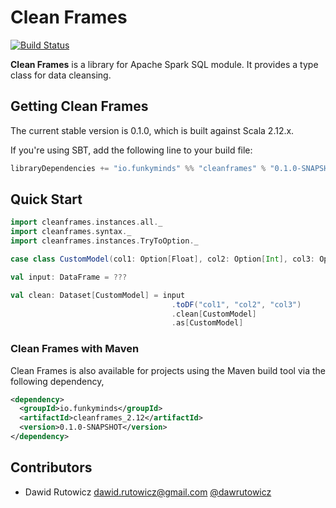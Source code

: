 
# Clean Frames

[![Build Status](https://travis-ci.org/funkyminds/cleanframes.svg?branch=master)](https://travis-ci.org/funkyminds/cleanframes)

**Clean Frames** is a library for Apache Spark SQL module. It provides a type class for data cleansing.


## Getting Clean Frames

The current stable version is 0.1.0, which is built against Scala 2.12.x.

If you're using SBT, add the following line to your build file:

```scala
libraryDependencies += "io.funkyminds" %% "cleanframes" % "0.1.0-SNAPSHOT"
```

## Quick Start

```scala
import cleanframes.instances.all._
import cleanframes.syntax._
import cleanframes.instances.TryToOption._

case class CustomModel(col1: Option[Float], col2: Option[Int], col3: Option[Boolean])

val input: DataFrame = ???

val clean: Dataset[CustomModel] = input
                                    .toDF("col1", "col2", "col3")
                                    .clean[CustomModel]
                                    .as[CustomModel]
```

### Clean Frames with Maven

Clean Frames is also available for projects using the Maven build tool via the following dependency,

```xml
<dependency>
  <groupId>io.funkyminds</groupId>
  <artifactId>cleanframes_2.12</artifactId>
  <version>0.1.0-SNAPSHOT</version>
</dependency>
```

## Contributors

+ Dawid Rutowicz <dawid.rutowicz@gmail.com> [@dawrutowicz](https://twitter.com/dawrutowicz)